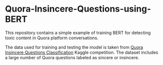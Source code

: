 # Quora-Insincere-Questions-using-BERT

This repository contains a simple example of training BERT for detecting toxic content in Quora platform conversations.

The data used for training and testing the model is taken from [Quora Insincere Questions Classification](https://www.kaggle.com/competitions/quora-insincere-questions-classification/overview) Kaggle competition. The dataset includes a large number of Quora questions labeled as sincere or insincere.
